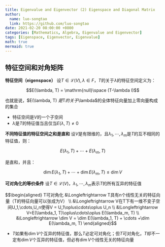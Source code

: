 ```yaml
---
title: Eigenvalue and Eigenvector (2) Eigenspace and Diagonal Matrix
author:
  name: luo-songtao
  link: https://github.com/luo-songtao
date: 2021-02-20 08:00:00 +0800
categories: [Mathematics, Algebra, Eigenvalue and Eigenvector]
tags: [Eigenspace, Eigenvector, Eigenvalue]
math: true
mermaid: true
---
```


## 特征空间和对角矩阵

**特征空间（eigenspace）**	设$T\in \mathcal{L}(V),\lambda\in F$，$T$的关于$\lambda$的特征空间定义为：

$$E(\lambda, T) = \mathrm{null}\space (T-\lambda I)$$

也就是说，$E(\lambda, T) $是$T$的关于$\lambda$的全体特征向量加上零向量构成的集合

- 特征空间是$V$的一个子空间
- $\lambda$是$T$的特征值当且仅当$E(\lambda, T)\neq 0$



**不同特征值的特征空间之和是直和**	设$V$是有限维的，且$\lambda_1,\cdots,\lambda_m$是$T$的互不相同的特征值，则：

$$E(\lambda_1, T) + \cdots + E(\lambda_m, T)$$

是直和，并且：

$$\dim E(\lambda_1, T) + \cdots +\dim E(\lambda_m, T) \le \dim V$$



**可对角化的等价条件**	设$T\in \mathcal{L}(V)$，$\lambda_1,\cdots,\lambda_m$表示$T$的所有互异的特征值

$$\begin{aligned} T可对角化 &\Longleftrightarrow T具有n个线性无关的特征向量（T的特征向量可以张成为V） \\ &\Longleftrightarrow V在T下有一维不变子空间U_1,\cdots,U_n使得V = U_1\oplus\cdots\oplus U_n \\ &\Longleftrightarrow V=E(\lambda_1, T)\oplus\cdots\oplus E(\lambda_m, T) \\ &\Longleftrightarrow \dim V = \dim E(\lambda_1, T) + \cdots +\dim E(\lambda_m, T)  \end{aligned}$$

- $T$如果有$\dim V$个互异的特征值，那么$T$必定可对角化；但$T$可对角化，$T$却不一定有$\dim V$个互异的特征值，但必有$\dim V$个线性无关的特征向量


